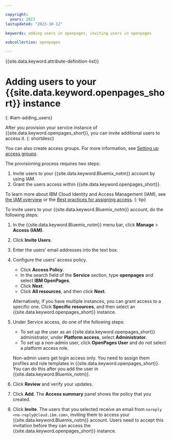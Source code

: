```yaml
---

copyright:
  years: 2023
lastupdated: "2023-10-12"

keywords: adding users in openpages, inviting users in openpages

subcollection: openpages

---
```


{{site.data.keyword.attribute-definition-list}}


# Adding users to your {{site.data.keyword.openpages_short}} instance
{: #iam-adding_users}

After you provision your service instance of {{site.data.keyword.openpages_short}}, you can invite additional users to access it.
{: shortdesc}

You can also create access groups. For more information, see [Setting up access groups](/docs/account?topic=account-groups&interface=ui).

The provisioning process requires two steps: 
1. Invite users to your {{site.data.keyword.Bluemix_notm}} account by using IAM. 
2. Grant the users access within {{site.data.keyword.openpages_short}}.

To learn more about IBM Cloud Identity and Access Management (IAM), see [the IAM overview](/docs/account?topic=account-iamoverview) or the [Best practices for assigning access](/docs/account?topic=account-account_setup).
{: tip}

To invite users to your {{site.data.keyword.Bluemix_notm}} account, do the following steps:
1. In the {{site.data.keyword.Bluemix_notm}} menu bar, click **Manage** > **Access (IAM)**.
2. Click **Invite Users**.
3. Enter the users’ email addresses into the text box.
4. Configure the users’ access policy.
   - Click **Access Policy**.
   - In the search field of the **Service** section, type **openpages** and select **IBM OpenPages**.
   - Click **Next**.
   - Click **All resources**, and then click **Next**.

   Alternatively, if you have multiple instances, you can grant access to a specific one. Click **Specific resources**, and then select an {{site.data.keyword.openpages_short}} instance.
5. Under Service access, do one of the following steps:
   - To set up the user as an {{site.data.keyword.openpages_short}} administrator, under **Platform access**, select **Administrator**.
   - To set up a non-admin user, click **OpenPages User** and do not select a platform access role.

   Non-admin users get login access only. You need to assign them profiles and role templates in {{site.data.keyword.openpages_short}}. You can do this after you add the user in {{site.data.keyword.Bluemix_notm}}. 
6. Click **Review** and verify your updates.
7. Click **Add**. The **Access summary** panel shows the policy that you created.
8. Click **Invite**. The users that you selected receive an email from `noreply <no-reply@cloud.ibm.com>`, inviting them to access your {{site.data.keyword.Bluemix_notm}} account. Users need to accept this invitation before they can access the {{site.data.keyword.openpages_short}} instance.


